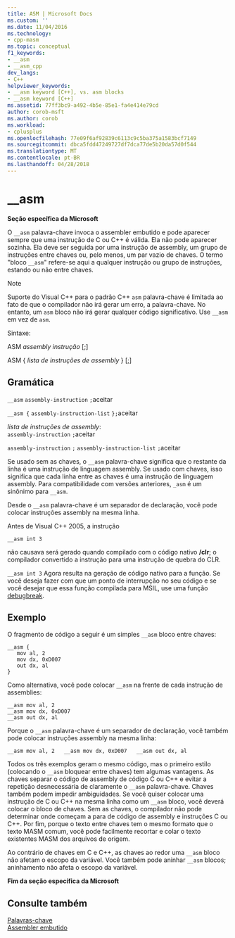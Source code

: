 ```yaml
---
title: ASM | Microsoft Docs
ms.custom: ''
ms.date: 11/04/2016
ms.technology:
- cpp-masm
ms.topic: conceptual
f1_keywords:
- __asm
- __asm_cpp
dev_langs:
- C++
helpviewer_keywords:
- __asm keyword [C++], vs. asm blocks
- __asm keyword [C++]
ms.assetid: 77ff3bc9-a492-4b5e-85e1-fa4e414e79cd
author: corob-msft
ms.author: corob
ms.workload:
- cplusplus
ms.openlocfilehash: 77e09f6af92839c6113c9c5ba375a1583bcf7149
ms.sourcegitcommit: dbca5fdd47249727df7dca77de5b20da57d0f544
ms.translationtype: MT
ms.contentlocale: pt-BR
ms.lasthandoff: 04/28/2018
---
```

# <a name="asm"></a>__asm
**Seção específica da Microsoft**  
  
 O `__asm` palavra-chave invoca o assembler embutido e pode aparecer sempre que uma instrução de C ou C++ é válida. Ela não pode aparecer sozinha. Ela deve ser seguida por uma instrução de assembly, um grupo de instruções entre chaves ou, pelo menos, um par vazio de chaves. O termo "bloco `__asm`" refere-se aqui a qualquer instrução ou grupo de instruções, estando ou não entre chaves.  
  
> [!NOTE]
>  Suporte do Visual C++ para o padrão C++ `asm` palavra-chave é limitada ao fato de que o compilador não irá gerar um erro, a palavra-chave. No entanto, um `asm` bloco não irá gerar qualquer código significativo. Use `__asm` em vez de `asm`.  
  
 Sintaxe:  
  
 ASM *assembly instrução* [;]  
  
 ASM { *lista de instruções de assembly* } [;]  
  
## <a name="grammar"></a>Gramática  
 `__asm`  `assembly-instruction`  `;`aceitar  
  
 `__asm {`  `assembly-instruction-list`  `};`aceitar  
  
 *lista de instruções de assembly*:  
 `assembly-instruction` `;`aceitar  
  
 `assembly-instruction` `;` `assembly-instruction-list` `;`aceitar  
  
 Se usado sem as chaves, o `__asm` palavra-chave significa que o restante da linha é uma instrução de linguagem assembly. Se usado com chaves, isso significa que cada linha entre as chaves é uma instrução de linguagem assembly. Para compatibilidade com versões anteriores, `_asm` é um sinônimo para `__asm`.  
  
 Desde o `__asm` palavra-chave é um separador de declaração, você pode colocar instruções assembly na mesma linha.  
  
 Antes de Visual C++ 2005, a instrução  
  
```  
__asm int 3  
```  
  
 não causava será gerado quando compilado com o código nativo **/clr**; o compilador convertido a instrução para uma instrução de quebra do CLR.  
  
 `__asm int 3` Agora resulta na geração de código nativo para a função. Se você deseja fazer com que um ponto de interrupção no seu código e se você desejar que essa função compilada para MSIL, use uma função [debugbreak](../../intrinsics/debugbreak.md).  
  
## <a name="example"></a>Exemplo  
 O fragmento de código a seguir é um simples `__asm` bloco entre chaves:  
  
```  
__asm {  
   mov al, 2  
   mov dx, 0xD007  
   out dx, al  
}  
```  
  
 Como alternativa, você pode colocar `__asm` na frente de cada instrução de assemblies:  
  
```  
__asm mov al, 2  
__asm mov dx, 0xD007  
__asm out dx, al  
```  
  
 Porque o `__asm` palavra-chave é um separador de declaração, você também pode colocar instruções assembly na mesma linha:  
  
```  
__asm mov al, 2   __asm mov dx, 0xD007   __asm out dx, al  
```  
  
 Todos os três exemplos geram o mesmo código, mas o primeiro estilo (colocando o `__asm` bloquear entre chaves) tem algumas vantagens. As chaves separar o código de assembly de código C ou C++ e evitar a repetição desnecessária de claramente o `__asm` palavra-chave. Chaves também podem impedir ambiguidades. Se você quiser colocar uma instrução de C ou C++ na mesma linha como um `__asm` bloco, você deverá colocar o bloco de chaves. Sem as chaves, o compilador não pode determinar onde começam a para de código de assembly e instruções C ou C++. Por fim, porque o texto entre chaves tem o mesmo formato que o texto MASM comum, você pode facilmente recortar e colar o texto existentes MASM dos arquivos de origem.  
  
 Ao contrário de chaves em C e C++, as chaves ao redor uma `__asm` bloco não afetam o escopo da variável. Você também pode aninhar `__asm` blocos; aninhamento não afeta o escopo da variável.  
  
 **Fim da seção específica da Microsoft**  
  
## <a name="see-also"></a>Consulte também  
 [Palavras-chave](../../cpp/keywords-cpp.md)   
 [Assembler embutido](../../assembler/inline/inline-assembler.md)